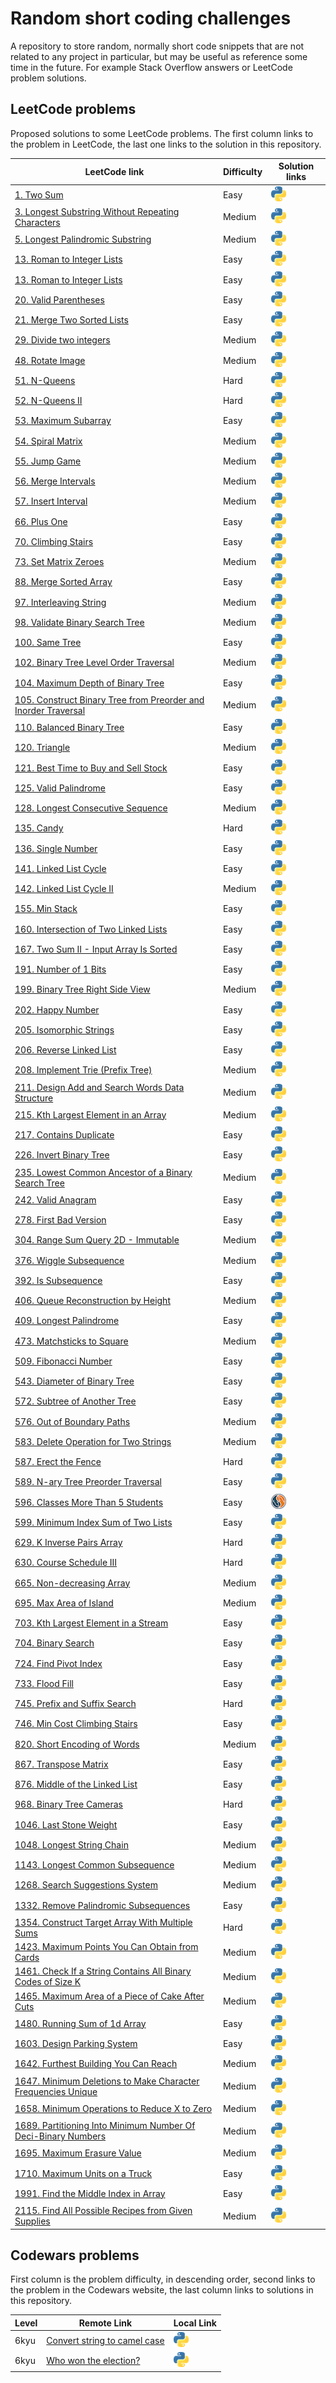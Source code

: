 # Random short coding challenges

A repository to store random, normally short code snippets that are not related to any project in particular, but may be useful as reference some time in the future. For example Stack Overflow answers or LeetCode problem solutions.

## LeetCode problems

Proposed solutions to some LeetCode problems. The first column links to the problem in LeetCode, the last one links to the solution in this repository.

| LeetCode link                                                           | Difficulty | Solution links                                                                      |
| ----------------------------------------------------------------------- | ---------- | ----------------------------------------------------------------------------------- |
| [1. Two Sum][lc1]                                                       | Easy       | [![python](res/py.png)](leetcode/two_sum.py)                                        |
| [3. Longest Substring Without Repeating Characters][lc3]                | Medium     | [![python](res/py.png)](leetcode/longest-substring-without-repeating-characters.py) |
| [5. Longest Palindromic Substring][lc5]                                 | Medium     | [![python](res/py.png)](leetcode/longest-palindromic-substring.py)                  |
| [13. Roman to Integer Lists][lc13]                                      | Easy       | [![python](res/py.png)](leetcode/roman_to_integer.py)                               |
| [13. Roman to Integer Lists][lc13]                                      | Easy       | [![python](res/py.png)](leetcode/roman_to_integer.py)                               |
| [20. Valid Parentheses][lc20]                                           | Easy       | [![python](res/py.png)](leetcode/valid-parentheses.py)                              |
| [21. Merge Two Sorted Lists][lc21]                                      | Easy       | [![python](res/py.png)](leetcode/merge_two_sorted_lists.py)                         |
| [29. Divide two integers][lc29]                                         | Medium     | [![python](res/py.png)](leetcode/divide_two_integers.py)                            |
| [48. Rotate Image][lc48]                                                | Medium     | [![python](res/py.png)][lc48py]                                                     |
| [51. N-Queens][lc51]                                                    | Hard       | [![python](res/py.png)](leetcode/n-queens.py)                                       |
| [52. N-Queens II][lc52]                                                 | Hard       | [![python](res/py.png)](leetcode/n-queens-ii.py)                                    |
| [53. Maximum Subarray][lc53]                                            | Easy       | [![python](res/py.png)](leetcode/maximum-subarray.py)                               |
| [54. Spiral Matrix][lc54]                                               | Medium     | [![python](res/py.png)][lc54py]                                                     |
| [55. Jump Game][lc55]                                                   | Medium     | [![python](res/py.png)](leetcode/jump-game.py)                                      |
| [56. Merge Intervals][lc56]                                             | Medium     | [![python](res/py.png)][lc56py]                                                     |
| [57. Insert Interval][lc57]                                             | Medium     | [![python](res/py.png)](leetcode/insert-interval.py)                                |
| [66. Plus One][lc66]                                                    | Easy       | [![python](res/py.png)][lc66py]                                                     |
| [70. Climbing Stairs][lc70]                                             | Easy       | [![python](res/py.png)](leetcode/climbing-stairs.py)                                |
| [73. Set Matrix Zeroes][lc73]                                           | Medium     | [![python](res/py.png)][lc73py]                                                     |
| [88. Merge Sorted Array][lc88]                                          | Easy       | [![python](res/py.png)](leetcode/merge-sorted-array.py)                             |
| [97. Interleaving String][lc97]                                         | Medium     | [![python](res/py.png)](leetcode/interleaving-string.py)                            |
| [98. Validate Binary Search Tree][lc98]                                 | Medium     | [![python](res/py.png)](leetcode/validate-binary-search-tree.py)                    |
| [100. Same Tree][lc100]                                                 | Easy       | [![python](res/py.png)](leetcode/same-tree.py)                                      |
| [102. Binary Tree Level Order Traversal][lc102]                         | Medium     | [![python](res/py.png)](leetcode/binary-tree-level-order-traversal.py)              |
| [104. Maximum Depth of Binary Tree][lc104]                              | Easy       | [![python](res/py.png)](leetcode/maximum-depth-of-binary-tree.py)                   |
| [105. Construct Binary Tree from Preorder and Inorder Traversal][lc105] | Medium     | [![python](res/py.png)][lc105py]                                                    |
| [110. Balanced Binary Tree][lc110]                                      | Easy       | [![python](res/py.png)](leetcode/balanced-binary-tree.py)                           |
| [120. Triangle][lc120]                                                  | Medium     | [![python](res/py.png)](leetcode/triangle.py)                                       |
| [121. Best Time to Buy and Sell Stock][lc121]                           | Easy       | [![python](res/py.png)](leetcode/best-time-to-buy-and-sell-stock.py)                |
| [125. Valid Palindrome][lc125]                                          | Easy       | [![python](res/py.png)](leetcode/valid-palindrome.py)                               |
| [128. Longest Consecutive Sequence][lc128]                              | Medium     | [![python](res/py.png)](leetcode/longest-consecutive-sequence.py)                   |
| [135. Candy][lc135]                                                     | Hard       | [![python](res/py.png)](leetcode/candy.py)                                          |
| [136. Single Number][lc136]                                             | Easy       | [![python](res/py.png)](leetcode/single-number.py)                                  |
| [141. Linked List Cycle][lc141]                                         | Easy       | [![python](res/py.png)](leetcode/linked-list-cycle.py)                              |
| [142. Linked List Cycle II][lc142]                                      | Medium     | [![python](res/py.png)](leetcode/linked-list-cycle-ii.py)                           |
| [155. Min Stack][lc155]                                                 | Easy       | [![python](res/py.png)](leetcode/min-stack.py)                                      |
| [160. Intersection of Two Linked Lists][lc160]                          | Easy       | [![python](res/py.png)](leetcode/intersection-of-two-linked-lists.py)               |
| [167. Two Sum II - Input Array Is Sorted][lc167]                        | Easy       | [![python](res/py.png)](leetcode/two-sum-ii-input-array-is-sorted.py)               |
| [191. Number of 1 Bits][lc191]                                          | Easy       | [![python](res/py.png)][lc191py]                                                    |
| [199. Binary Tree Right Side View][lc199]                               | Medium     | [![python](res/py.png)](leetcode/binary-tree-right-side-view.py)                    |
| [202. Happy Number][lc202]                                              | Easy       | [![python](res/py.png)][lc202py]                                                    |
| [205. Isomorphic Strings][lc205]                                        | Easy       | [![python](res/py.png)](leetcode/isomorphic-strings.py)                             |
| [206. Reverse Linked List][lc206]                                       | Easy       | [![python](res/py.png)](leetcode/reverse-linked-list.py)                            |
| [208. Implement Trie (Prefix Tree)][lc208]                              | Medium     | [![python](res/py.png)](leetcode/implement-trie-prefix-tree.py)                     |
| [211. Design Add and Search Words Data Structure][lc211]                | Medium     | [![python](res/py.png)](leetcode/design-add-and-search-words-data-structure.py)     |
| [215. Kth Largest Element in an Array][lc215]                           | Medium     | [![python](res/py.png)](leetcode/kth-largest-element-in-an-array.py)                |
| [217. Contains Duplicate][lc217]                                        | Easy       | [![python](res/py.png)](leetcode/contains-duplicate.py)                             |
| [226. Invert Binary Tree][lc226]                                        | Easy       | [![python](res/py.png)](leetcode/invert-binary-tree.py)                             |
| [235. Lowest Common Ancestor of a Binary Search Tree][lc235]            | Medium     | [![python](res/py.png)](leetcode/lowest-common-ancestor-of-a-binary-search-tree.py) |
| [242. Valid Anagram][lc242]                                             | Easy       | [![python](res/py.png)](leetcode/valid-anagram.py)                                  |
| [278. First Bad Version][lc278]                                         | Easy       | [![python](res/py.png)](leetcode/first-bad-version.py)                              |
| [304. Range Sum Query 2D - Immutable][lc304]                            | Medium     | [![python](res/py.png)](leetcode/divide_two_integers.py)                            |
| [376. Wiggle Subsequence][lc376]                                        | Medium     | [![python](res/py.png)](leetcode/wiggle-subsequence.py)                             |
| [392. Is Subsequence][lc392]                                            | Easy       | [![python](res/py.png)](leetcode/is-subsequence.py)                                 |
| [406. Queue Reconstruction by Height][lc406]                            | Medium     | [![python](res/py.png)](leetcode/queue-reconstruction-by-height.py)                 |
| [409. Longest Palindrome][lc409]                                        | Easy       | [![python](res/py.png)](leetcode/longest-palindrome.py)                             |
| [473. Matchsticks to Square][lc473]                                     | Medium     | [![python](res/py.png)](leetcode/matchsticks-to-square.py)                          |
| [509. Fibonacci Number][lc509]                                          | Easy       | [![python](res/py.png)](leetcode/fibonacci-number.py)                               |
| [543. Diameter of Binary Tree][lc543]                                   | Easy       | [![python](res/py.png)](leetcode/diameter-of-binary-tree.py)                        |
| [572. Subtree of Another Tree][lc572]                                   | Easy       | [![python](res/py.png)](leetcode/subtree-of-another-tree.py)                        |
| [576. Out of Boundary Paths][lc576]                                     | Medium     | [![python](res/py.png)][lc576py]                                                    |
| [583. Delete Operation for Two Strings][lc583]                          | Medium     | [![python](res/py.png)](leetcode/delete-operation-for-two-strings.py)               |
| [587. Erect the Fence][lc587]                                           | Hard       | [![python](res/py.png)](leetcode/erect-the-fence.py)                                |
| [589. N-ary Tree Preorder Traversal][lc589]                             | Easy       | [![python](res/py.png)](leetcode/n-ary-tree-preorder-traversal.py)                  |
| [596. Classes More Than 5 Students][lc596]                              | Easy       | [![mysql](res/mysql.png)](leetcode/classes_more_than_5_students.sql)                |
| [599. Minimum Index Sum of Two Lists][lc599]                            | Easy       | [![python](res/py.png)](leetcode/minimum-index-sum-of-two-lists.py)                 |
| [629. K Inverse Pairs Array][lc629]                                     | Hard       | [![python](res/py.png)][lc629py]                                                    |
| [630. Course Schedule III][lc630]                                       | Hard       | [![python](res/py.png)](leetcode/course-schedule-iii.py)                            |
| [665. Non-decreasing Array][lc665]                                      | Medium     | [![python](res/py.png)](leetcode/non-decreasing-array.py)                           |
| [695. Max Area of Island][lc695]                                        | Medium     | [![python](res/py.png)][lc695py]                                                    |
| [703. Kth Largest Element in a Stream][lc703]                           | Easy       | [![python](res/py.png)](leetcode/kth-largest-element-in-a-stream.py)                |
| [704. Binary Search][lc704]                                             | Easy       | [![python](res/py.png)](leetcode/binary-search.py)                                  |
| [724. Find Pivot Index][lc724]                                          | Easy       | [![python](res/py.png)](leetcode/find-pivot-index.py)                               |
| [733. Flood Fill][lc733]                                                | Easy       | [![python](res/py.png)](leetcode/flood-fill.py)                                     |
| [745. Prefix and Suffix Search][lc745]                                  | Hard       | [![python](res/py.png)](leetcode/prefix-and-suffix-search.py)                       |
| [746. Min Cost Climbing Stairs][lc746]                                  | Easy       | [![python](res/py.png)](leetcode/min-cost-climbing-stairs.py)                       |
| [820. Short Encoding of Words][lc820]                                   | Medium     | [![python](res/py.png)](leetcode/short-encoding-of-words.py)                        |
| [867. Transpose Matrix][lc867]                                          | Easy       | [![python](res/py.png)](leetcode/transpose-matrix.py)                               |
| [876. Middle of the Linked List][lc876]                                 | Easy       | [![python](res/py.png)](leetcode/middle-of-the-linked-list.py)                      |
| [968. Binary Tree Cameras][lc968]                                       | Hard       | [![python](res/py.png)](leetcode/binary-tree-cameras.py)                            |
| [1046. Last Stone Weight][lc1046]                                       | Easy       | [![python](res/py.png)](leetcode/last-stone-weight.py)                              |
| [1048. Longest String Chain][lc1048]                                    | Medium     | [![python](res/py.png)](leetcode/longest-string-chain.py)                           |
| [1143. Longest Common Subsequence][lc1143]                              | Medium     | [![python](res/py.png)](leetcode/longest-common-subsequence.py)                     |
| [1268. Search Suggestions System][lc1268]                               | Medium     | [![python](res/py.png)](leetcode/search-suggestions-system.py)                      |
| [1332. Remove Palindromic Subsequences][lc1332]                         | Easy       | [![python](res/py.png)](leetcode/remove-palindromic-subsequences.py)                |
| [1354. Construct Target Array With Multiple Sums][lc1354]               | Hard       | [![python](res/py.png)](leetcode/construct-target-array-with-multiple-sums.py)      |
| [1423. Maximum Points You Can Obtain from Cards][lc1423]                | Medium     | [![python](res/py.png)](leetcode/maximum-points-you-can-obtain-from-cards.py)       |
| [1461. Check If a String Contains All Binary Codes of Size K][lc1461]   | Medium     | [![python](res/py.png)](leetcode/has_all_codes.py)                                  |
| [1465. Maximum Area of a Piece of Cake After Cuts][lc1465]              | Medium     | [![python](res/py.png)](leetcode/maximum-area-of-a-piece-of-cake-after-cuts.py)     |
| [1480. Running Sum of 1d Array][lc1480]                                 | Easy       | [![python](res/py.png)](leetcode/running_sum.py)                                    |
| [1603. Design Parking System][lc1603]                                   | Easy       | [![python](res/py.png)](leetcode/design-parking-system.py)                          |
| [1642. Furthest Building You Can Reach][lc1642]                         | Medium     | [![python](res/py.png)](leetcode/furthest-building-you-can-reach.py)                |
| [1647. Minimum Deletions to Make Character Frequencies Unique][lc1647]  | Medium     | [![python](res/py.png)][lc1647py]                                                   |
| [1658. Minimum Operations to Reduce X to Zero][lc1658]                  | Medium     | [![python](res/py.png)][lc1658py]                                                   |
| [1689. Partitioning Into Minimum Number Of Deci-Binary Numbers][lc1689] | Medium     | [![python](res/py.png)][lc1689py]                                                   |
| [1695. Maximum Erasure Value][lc1695]                                   | Medium     | [![python](res/py.png)](leetcode/maximum-erasure-value.py)                          |
| [1710. Maximum Units on a Truck][lc1710]                                | Easy       | [![python](res/py.png)](leetcode/maximum-units-on-a-truck.py)                       |
| [1991. Find the Middle Index in Array][lc1991]                          | Easy       | [![python](res/py.png)](leetcode/find-the-middle-index-in-array.py)                 |
| [2115. Find All Possible Recipes from Given Supplies][lc2115]           | Medium     | [![python](res/py.png)](leetcode/find-all-possible-recipes-from-given-supplies.py)  |

## Codewars problems

First column is the problem difficulty, in descending order, second links to the problem in the Codewars website, the last column links to solutions in this repository.

| Level | Remote Link                                | Local Link                                                              |
| ----- | ------------------------------------------ | ----------------------------------------------------------------------- |
| 6kyu  | [Convert string to camel case][cdw517abf8] | [![python](res/py.png)](codewars/6-kyu-convert-string-to-camel-case.py) |
| 6kyu  | [Who won the election?][cdw554910d]        | [![python](res/py.png)](codewars/6-kyu-who-won-the-election.py)         |

[cdw517abf8]: https://www.codewars.com/kata/517abf86da9663f1d2000003/train/python
[cdw554910d]: https://www.codewars.com/kata/554910d77a3582bbe300009c/train/python
[lc1]: https://leetcode.com/problems/two-sum/
[lc3]: https://leetcode.com/problems/longest-substring-without-repeating-characters/
[lc5]: https://leetcode.com/problems/longest-palindromic-substring/
[lc13]: https://leetcode.com/problems/roman-to-integer/
[lc20]: https://leetcode.com/problems/valid-parentheses/
[lc21]: https://leetcode.com/problems/merge-two-sorted-lists/
[lc29]: https://leetcode.com/problems/divide-two-integers/
[lc42]: https://leetcode.com/problems/trapping-rain-water/
[lc48]: https://leetcode.com/problems/rotate-image/
[lc51]: https://leetcode.com/problems/n-queens/
[lc52]: https://leetcode.com/problems/n-queens-ii/
[lc53]: https://leetcode.com/problems/maximum-subarray/
[lc54]: https://leetcode.com/problems/spiral-matrix/
[lc55]: https://leetcode.com/problems/jump-game/
[lc56]: https://leetcode.com/problems/merge-intervals/
[lc57]: https://leetcode.com/problems/insert-interval/
[lc66]: https://leetcode.com/problems/plus-one/
[lc70]: https://leetcode.com/problems/climbing-stairs/
[lc73]: https://leetcode.com/problems/set-matrix-zeroes/
[lc88]: https://leetcode.com/problems/merge-sorted-array/
[lc97]: https://leetcode.com/problems/interleaving-string/
[lc98]: https://leetcode.com/problems/validate-binary-search-tree/
[lc100]: https://leetcode.com/problems/same-tree/
[lc102]: https://leetcode.com/problems/binary-tree-level-order-traversal/
[lc104]: https://leetcode.com/problems/maximum-depth-of-binary-tree/
[lc105]: https://leetcode.com/problems/construct-binary-tree-from-preorder-and-inorder-traversal/
[lc110]: https://leetcode.com/problems/balanced-binary-tree/
[lc120]: https://leetcode.com/problems/triangle/
[lc121]: https://leetcode.com/problems/best-time-to-buy-and-sell-stock/
[lc125]: https://leetcode.com/problems/valid-palindrome/
[lc128]: https://leetcode.com/problems/longest-consecutive-sequence/
[lc135]: https://leetcode.com/problems/candy/
[lc136]: https://leetcode.com/problems/single-number/
[lc141]: https://leetcode.com/problems/linked-list-cycle/
[lc142]: https://leetcode.com/problems/linked-list-cycle-ii/
[lc155]: https://leetcode.com/problems/min-stack/
[lc160]: https://leetcode.com/problems/intersection-of-two-linked-lists/
[lc167]: https://leetcode.com/problems/two-sum-ii-input-array-is-sorted/
[lc191]: https://leetcode.com/problems/number-of-1-bits/
[lc199]: https://leetcode.com/problems/binary-tree-right-side-view/
[lc202]: https://leetcode.com/problems/happy-number/
[lc205]: https://leetcode.com/problems/isomorphic-strings/
[lc206]: https://leetcode.com/problems/reverse-linked-list/
[lc208]: https://leetcode.com/problems/implement-trie-prefix-tree/
[lc211]: https://leetcode.com/problems/design-add-and-search-words-data-structure/
[lc215]: https://leetcode.com/problems/kth-largest-element-in-an-array/
[lc217]: https://leetcode.com/problems/contains-duplicate/
[lc226]: https://leetcode.com/problems/invert-binary-tree/
[lc235]: https://leetcode.com/problems/lowest-common-ancestor-of-a-binary-search-tree/
[lc242]: https://leetcode.com/problems/valid-anagram/
[lc278]: https://leetcode.com/problems/first-bad-version/
[lc304]: https://leetcode.com/problems/range-sum-query-2d-immutable/
[lc376]: https://leetcode.com/problems/wiggle-subsequence/
[lc392]: https://leetcode.com/problems/is-subsequence/
[lc406]: https://leetcode.com/problems/queue-reconstruction-by-height/
[lc409]: https://leetcode.com/problems/longest-palindrome/
[lc473]: https://leetcode.com/problems/matchsticks-to-square/
[lc509]: https://leetcode.com/problems/fibonacci-number/
[lc543]: https://leetcode.com/problems/diameter-of-binary-tree/
[lc572]: https://leetcode.com/problems/subtree-of-another-tree/
[lc576]: https://leetcode.com/problems/out-of-boundary-paths/
[lc583]: https://leetcode.com/problems/delete-operation-for-two-strings/
[lc587]: https://leetcode.com/problems/erect-the-fence/
[lc589]: https://leetcode.com/problems/n-ary-tree-preorder-traversal/
[lc596]: https://leetcode.com/problems/classes-more-than-5-students/
[lc599]: https://leetcode.com/problems/minimum-index-sum-of-two-lists/
[lc629]: https://leetcode.com/problems/k-inverse-pairs-array/
[lc630]: https://leetcode.com/problems/course-schedule-iii/
[lc665]: https://leetcode.com/problems/non-decreasing-array/
[lc695]: https://leetcode.com/problems/max-area-of-island/
[lc703]: https://leetcode.com/problems/kth-largest-element-in-a-stream/
[lc704]: https://leetcode.com/problems/binary-search/
[lc724]: https://leetcode.com/problems/find-pivot-index/
[lc733]: https://leetcode.com/problems/flood-fill/
[lc745]: https://leetcode.com/problems/prefix-and-suffix-search/
[lc746]: https://leetcode.com/problems/min-cost-climbing-stairs/
[lc820]: https://leetcode.com/problems/short-encoding-of-words/
[lc867]: https://leetcode.com/problems/transpose-matrix/
[lc876]: https://leetcode.com/problems/middle-of-the-linked-list/
[lc968]: https://leetcode.com/problems/binary-tree-cameras/
[lc1046]: https://leetcode.com/problems/last-stone-weight/
[lc1048]: https://leetcode.com/problems/longest-string-chain/
[lc1143]: https://leetcode.com/problems/longest-common-subsequence/
[lc1268]: https://leetcode.com/problems/search-suggestions-system/
[lc1332]: https://leetcode.com/problems/remove-palindromic-subsequences/
[lc1354]: https://leetcode.com/problems/construct-target-array-with-multiple-sums/
[lc1423]: https://leetcode.com/problems/maximum-points-you-can-obtain-from-cards/
[lc1461]: https://leetcode.com/problems/check-if-a-string-contains-all-binary-codes-of-size-k/
[lc1465]: https://leetcode.com/problems/maximum-area-of-a-piece-of-cake-after-horizontal-and-vertical-cuts/
[lc1480]: https://leetcode.com/problems/running-sum-of-1d-array/
[lc1603]: https://leetcode.com/problems/design-parking-system/
[lc1642]: https://leetcode.com/problems/furthest-building-you-can-reach/
[lc1647]: https://leetcode.com/problems/minimum-deletions-to-make-character-frequencies-unique/
[lc1658]: https://leetcode.com/problems/minimum-operations-to-reduce-x-to-zero/
[lc1689]: https://leetcode.com/problems/partitioning-into-minimum-number-of-deci-binary-numbers/
[lc1695]: https://leetcode.com/problems/maximum-erasure-value/
[lc1710]: https://leetcode.com/problems/maximum-units-on-a-truck/
[lc1991]: https://leetcode.com/problems/find-the-middle-index-in-array/
[lc2115]: https://leetcode.com/problems/find-all-possible-recipes-from-given-supplies/
[lc48py]: leetcode/rotate-image.py
[lc66py]: leetcode/plus-one.py
[lc54py]: leetcode/spiral-matrix.py
[lc56py]: leetcode/merge-intervals.py
[lc73py]: leetcode/set-matrix-zeroes.py
[lc105py]: leetcode/construct-binary-tree-from-preorder-and-inorder-traversal.py
[lc191py]: leetcode/number-of-1-bits.py
[lc202py]: leetcode/happy-number.py
[lc576py]: leetcode/out-of-boundary-paths.py
[lc629py]: leetcode/k-inverse-pairs-array.py
[lc695py]: leetcode/max-area-of-island.py
[lc1647py]: leetcode/minimum-operations-to-reduce-x-to-zero.py
[lc1658py]: leetcode/minimum-operations-to-reduce-x-to-zero.py
[lc1689py]: leetcode/partitioning-into-minimum-number-of-deci-binary-numbers.py
